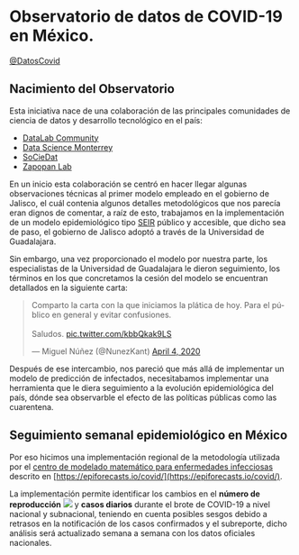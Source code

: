 # Observatorio de datos de COVID-19 en México.
[@DatosCovid](https://twitter.com/datoscovid)

## Nacimiento del Observatorio

Esta iniciativa nace de una colaboración de las principales comunidades de ciencia de datos y desarrollo tecnológico en el país:
- [DataLab Community](https://www.facebook.com/datalabmx/)
- [Data Science Monterrey](https://www.facebook.com/groups/469523539899326/)
- [SoCieDat](https://www.facebook.com/sociedat/)
- [Zapopan Lab](https://www.facebook.com/zapopanlab/)

En un inicio esta colaboración se centró en hacer llegar algunas observaciones técnicas al primer modelo empleado en el gobierno de Jalisco, el cuál contenia algunos detalles metodológicos que nos parecía eran dignos de comentar, a raíz de esto, trabajamos en la implementación de un modelo epidemiológico tipo [SEIR](https://colab.research.google.com/drive/1Sn2bxaEQOsaOKFTKchtz7rjWO1ZAGjR9#scrollTo=dvhCYYvTDqAB) público y accesible, que dicho sea de paso, el gobierno de Jalisco adoptó a través de la Universidad de Guadalajara.

Sin embargo, una vez proporcionado el modelo por nuestra parte, los especialistas de la Universidad de Guadalajara le dieron seguimiento, los términos en los que concretamos la cesión del modelo se encuentran detallados en la siguiente carta:

<blockquote class="twitter-tweet"><p lang="es" dir="ltr">Comparto la carta con la que iniciamos la plática de hoy. Para el público en general y evitar confusiones.<br><br>Saludos. <a href="https://t.co/kbbQkak9LS">pic.twitter.com/kbbQkak9LS</a></p>&mdash; Miguel Núñez (@NunezKant) <a href="https://twitter.com/NunezKant/status/1246326695654756353?ref_src=twsrc%5Etfw">April 4, 2020</a></blockquote> 

Después de ese intercambio, nos pareció que más allá de implementar un modelo de predicción de infectados, necesitabamos implementar una herramienta que le diera seguimiento a la evolución epidemiológica del país, dónde sea observarble el efecto de las políticas públicas como las cuarentena.

## Seguimiento semanal epidemiológico en México

Por eso hicimos una implementación regional de la metodología utilizada por el [centro de modelado matemático para enfermedades infecciosas](https://cmmid.github.io/) descrito en [https://epiforecasts.io/covid/](https://epiforecasts.io/covid/).

La implementación permite identificar los cambios en el **número de reproducción** <img src="https://render.githubusercontent.com/render/math?math=(R_e(t))"> y **casos diarios** durante el brote de COVID-19 a nivel nacional y subnacional, teniendo en cuenta posibles sesgos debido a retrasos en la notificación de los casos confirmados y el subreporte, dicho análisis será actualizado semana a semana con los datos oficiales nacionales.
